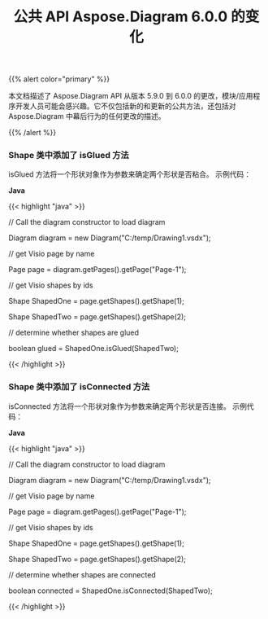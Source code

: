﻿---
title: 公共 API Aspose.Diagram 6.0.0 的变化
type: docs
weight: 50
url: /zh/java/public-api-changes-in-aspose-diagram-6-0-0/
---
{{% alert color="primary" %}} 

本文档描述了 Aspose.Diagram API 从版本 5.9.0 到 6.0.0 的更改，模块/应用程序开发人员可能会感兴趣。它不仅包括新的和更新的公共方法，还包括对 Aspose.Diagram 中幕后行为的任何更改的描述。

{{% /alert %}} 
### **Shape 类中添加了 isGlued 方法**
isGlued 方法将一个形状对象作为参数来确定两个形状是否粘合。
示例代码：

**Java**

{{< highlight "java" >}}

 // Call the diagram constructor to load diagram

Diagram diagram = new Diagram("C:/temp/Drawing1.vsdx");

// get Visio page by name

Page page = diagram.getPages().getPage("Page-1");

// get Visio shapes by ids

Shape ShapedOne = page.getShapes().getShape(1);

Shape ShapedTwo = page.getShapes().getShape(2);

// determine whether shapes are glued

boolean glued = ShapedOne.isGlued(ShapedTwo);

{{< /highlight >}}
### **Shape 类中添加了 isConnected 方法**
isConnected 方法将一个形状对象作为参数来确定两个形状是否连接。
示例代码：

**Java**

{{< highlight "java" >}}

 // Call the diagram constructor to load diagram

Diagram diagram = new Diagram("C:/temp/Drawing1.vsdx");

// get Visio page by name

Page page = diagram.getPages().getPage("Page-1");

// get Visio shapes by ids

Shape ShapedOne = page.getShapes().getShape(1);

Shape ShapedTwo = page.getShapes().getShape(2);

// determine whether shapes are connected

boolean connected = ShapedOne.isConnected(ShapedTwo);

{{< /highlight >}}
